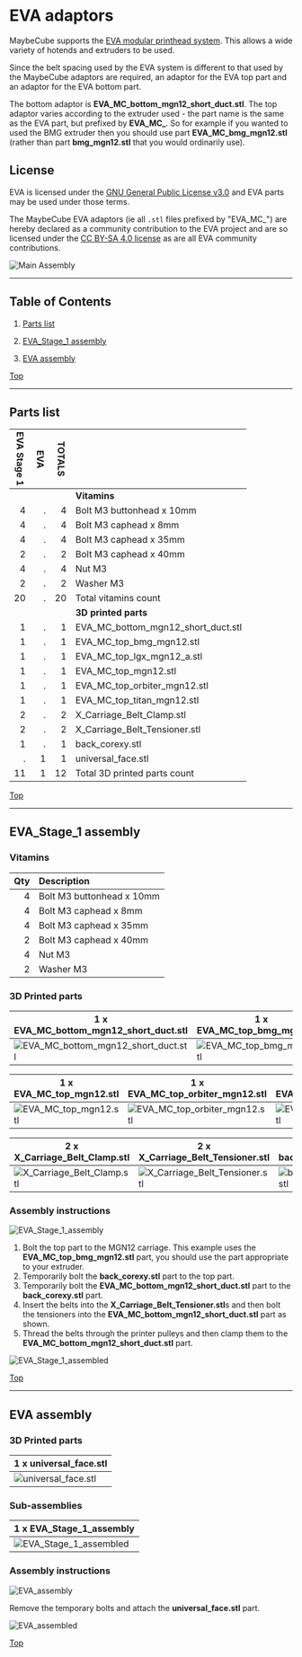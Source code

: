 <a name="TOP"></a>

# EVA adaptors

MaybeCube supports the [EVA modular printhead system](https://main.eva-3d.page). This allows a wide variety of hotends
and extruders to be used.

Since the belt spacing used by the EVA system is different to that used by the MaybeCube
adaptors are required, an adaptor for the EVA top part and an adaptor for the EVA bottom part.

The bottom adaptor is **EVA_MC_bottom_mgn12_short_duct.stl**.
The top adaptor varies according to the extruder used - the part name is the same as the EVA part, but prefixed by **EVA_MC_**.
So for example if you wanted to used the BMG extruder then you should use part **EVA_MC_bmg_mgn12.stl**
(rather than part **bmg_mgn12.stl** that you would ordinarily use).

## License

EVA is licensed under the [GNU General Public License v3.0](https://github.com/EVA-3D/eva-main/blob/main/LICENSE)
and EVA parts may be used under those terms.

The MaybeCube EVA adaptors (ie all `.stl` files prefixed by "EVA_MC_") are hereby declared as a community contribution
to the EVA project and are so licensed under the [CC BY-SA 4.0 license](https://creativecommons.org/licenses/by-sa/4.0/)
as are all EVA community contributions.

![Main Assembly](assemblies/EVA_assembled.png)

<span></span>

---

## Table of Contents

1. [Parts list](#Parts_list)

1. [EVA_Stage_1 assembly](#EVA_Stage_1_assembly)
1. [EVA assembly](#EVA_assembly)

<span></span>
[Top](#TOP)

---
<a name="Parts_list"></a>

## Parts list


| <span style="writing-mode: vertical-rl; text-orientation: mixed;">EVA Stage 1</span> | <span style="writing-mode: vertical-rl; text-orientation: mixed;">EVA</span> | <span style="writing-mode: vertical-rl; text-orientation: mixed;">TOTALS</span> |  |
|-----:|-----:|------:|:---|
|      |      |       | **Vitamins** |
|   4  |   .  |    4  |  Bolt M3 buttonhead x 10mm |
|   4  |   .  |    4  |  Bolt M3 caphead x  8mm |
|   4  |   .  |    4  |  Bolt M3 caphead x 35mm |
|   2  |   .  |    2  |  Bolt M3 caphead x 40mm |
|   4  |   .  |    4  |  Nut M3 |
|   2  |   .  |    2  |  Washer  M3 |
|  20  |   .  |   20  | Total vitamins count |
|      |      |       | **3D printed parts** |
|   1  |   .  |    1  | EVA_MC_bottom_mgn12_short_duct.stl |
|   1  |   .  |    1  | EVA_MC_top_bmg_mgn12.stl |
|   1  |   .  |    1  | EVA_MC_top_lgx_mgn12_a.stl |
|   1  |   .  |    1  | EVA_MC_top_mgn12.stl |
|   1  |   .  |    1  | EVA_MC_top_orbiter_mgn12.stl |
|   1  |   .  |    1  | EVA_MC_top_titan_mgn12.stl |
|   2  |   .  |    2  | X_Carriage_Belt_Clamp.stl |
|   2  |   .  |    2  | X_Carriage_Belt_Tensioner.stl |
|   1  |   .  |    1  | back_corexy.stl |
|   .  |   1  |    1  | universal_face.stl |
|  11  |   1  |   12  | Total 3D printed parts count |

<span></span>
[Top](#TOP)

---
<a name="EVA_Stage_1_assembly"></a>

## EVA_Stage_1 assembly

### Vitamins

|Qty|Description|
|---:|:----------|
|4| Bolt M3 buttonhead x 10mm|
|4| Bolt M3 caphead x  8mm|
|4| Bolt M3 caphead x 35mm|
|2| Bolt M3 caphead x 40mm|
|4| Nut M3|
|2| Washer  M3|


### 3D Printed parts

| 1 x EVA_MC_bottom_mgn12_short_duct.stl | 1 x EVA_MC_top_bmg_mgn12.stl | 1 x EVA_MC_top_lgx_mgn12_a.stl |
|---|---|---|
| ![EVA_MC_bottom_mgn12_short_duct.stl](stls/EVA_MC_bottom_mgn12_short_duct.png) | ![EVA_MC_top_bmg_mgn12.stl](stls/EVA_MC_top_bmg_mgn12.png) | ![EVA_MC_top_lgx_mgn12_a.stl](stls/EVA_MC_top_lgx_mgn12_a.png) 


| 1 x EVA_MC_top_mgn12.stl | 1 x EVA_MC_top_orbiter_mgn12.stl | 1 x EVA_MC_top_titan_mgn12.stl |
|---|---|---|
| ![EVA_MC_top_mgn12.stl](stls/EVA_MC_top_mgn12.png) | ![EVA_MC_top_orbiter_mgn12.stl](stls/EVA_MC_top_orbiter_mgn12.png) | ![EVA_MC_top_titan_mgn12.stl](stls/EVA_MC_top_titan_mgn12.png) 


| 2 x X_Carriage_Belt_Clamp.stl | 2 x X_Carriage_Belt_Tensioner.stl | 1 x back_corexy.stl |
|---|---|---|
| ![X_Carriage_Belt_Clamp.stl](stls/X_Carriage_Belt_Clamp.png) | ![X_Carriage_Belt_Tensioner.stl](stls/X_Carriage_Belt_Tensioner.png) | ![back_corexy.stl](stls/back_corexy.png) 



### Assembly instructions

![EVA_Stage_1_assembly](assemblies/EVA_Stage_1_assembly.png)

1. Bolt the top part to the MGN12 carriage. This example uses the **EVA_MC_top_bmg_mgn12.stl** part, you should use the part
appropriate to your extruder.
2. Temporarily bolt the **back_corexy.stl** part to the top part.
3. Temporarily bolt the **EVA_MC_bottom_mgn12_short_duct.stl** part to the **back_corexy.stl** part.
4. Insert the belts into the **X_Carriage_Belt_Tensioner.stl**s and then bolt the tensioners into the
**EVA_MC_bottom_mgn12_short_duct.stl** part as shown.
5. Thread the belts through the printer pulleys and then clamp them to the **EVA_MC_bottom_mgn12_short_duct.stl** part.

![EVA_Stage_1_assembled](assemblies/EVA_Stage_1_assembled.png)

<span></span>
[Top](#TOP)

---
<a name="EVA_assembly"></a>

## EVA assembly

### 3D Printed parts

| 1 x universal_face.stl |
|---|
| ![universal_face.stl](stls/universal_face.png) 



### Sub-assemblies

| 1 x EVA_Stage_1_assembly |
|---|
| ![EVA_Stage_1_assembled](assemblies/EVA_Stage_1_assembled_tn.png) 



### Assembly instructions

![EVA_assembly](assemblies/EVA_assembly.png)

Remove the temporary bolts and attach the **universal_face.stl** part.

![EVA_assembled](assemblies/EVA_assembled.png)

<span></span>
[Top](#TOP)
